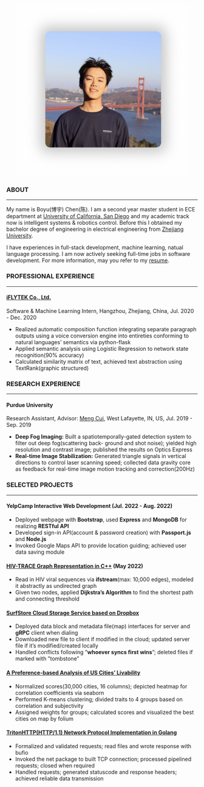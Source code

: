 <div align=center><img src="./selfie.png" alt="drawing" width="450"></div>

### ABOUT
***

My name is Boyu(博宇) Chen(陈). I am a second year master student in ECE department at [University of California, San Diego](https://www.ece.ucsd.edu/) and my academic track now is intelligent systems & robotics control. Before this I obtained my bachelor degree of engineering in electrical engineering from [Zhejiang University](http://www.zju.edu.cn).

I have experiences in full-stack development, machine learning, natual language processing. I am now actively seeking full-time jobs in software development. For more information, may you refer to my [resume](/Boyu_Chen_CV.pdf).

### PROFESSIONAL EXPERIENCE
***

#### [iFLYTEK Co., Ltd.](http://www.iflytek.com/en/)

Software & Machine Learning Intern, Hangzhou, Zhejiang, China, Jul. 2020 - Dec. 2020

- Realized automatic composition function integrating separate paragraph outputs using a voice conversion engine into entireties conforming to natural languages’ semantics via python-flask
- Applied semantic analysis using Logistic Regression to network state recognition(90% accuracy)
- Calculated similarity matrix of text, achieved text abstraction using TextRank(graphic structured)

### RESEARCH EXPERIENCE
***

#### Purdue University

Research Assistant, Advisor: [Meng Cui](https://mengcuilab.github.io), West Lafayette, IN, US, Jul. 2019 - Sep. 2019

- **Deep Fog Imaging:** Built a spatiotemporally-gated detection system to filter out deep fog(scattering back- ground and shot noise); yielded high resolution and contrast image; published the results on Optics Express
- **Real-time Image Stabilization:** Generated triangle signals in vertical directions to control laser scanning
speed; collected data gravity core as feedback for real-time image motion tracking and correction(200Hz)

### SELECTED PROJECTS
***

#### YelpCamp Interactive Web Development (Jul. 2022 - Aug. 2022)

- Deployed webpage with **Bootstrap**, used **Express** and **MongoDB** for realizing **RESTful API**
- Developed sign-in API(account & password creation) with **Passport.js** and **Node.js**
- Invoked Google Maps API to provide location guiding; achieved user data saving module

#### [HIV-TRACE Graph Representation in C++](https://github.com/boyu29/HIV-TRACE-Graph-Representation) (May 2022)

- Read in HIV viral sequences via **ifstream**(max: 10,000 edges), modeled it abstractly as undirected graph
- Given two nodes, applied **Dijkstra’s Algorithm** to find the shortest path and connecting threshold

#### [SurfStore Cloud Storage Service based on Dropbox](https://github.com/boyu29/SurfStoreCloudStorageSystem)

- Deployed data block and metadata file(map) interfaces for server and **gRPC** client when dialing
- Downloaded new file to client if modified in the cloud; updated server file if it’s modified/created locally
- Handled conflicts following ”**whoever syncs first wins**”; deleted files if marked with ”tombstone”

#### [A Preference-based Analysis of US Cities’ Livability](https://github.com/boyu29/BestCityToLiveIn)

- Normalized scores(30,000 cities, 16 columns); depicted heatmap for correlation coefficients via seaborn
- Performed K-means clustering; divided traits to 4 groups based on correlation and subjectivity
- Assigned weights for groups; calculated scores and visualized the best cities on map by folium

#### [TritonHTTP(HTTP/1.1) Network Protocol Implementation in Golang](https://github.com/boyu29/TritonHTTP)

- Formalized and validated requests; read files and wrote response with bufio
- Invoked the net package to built TCP connection; processed pipelined requests; closed when required
- Handled requests; generated statuscode and response headers; achieved reliable data transmission

<!-- 
You can use the [editor on GitHub](https://github.com/boyu29/boyu29.github.io/edit/master/index.md) to maintain and preview the content for your website in Markdown files.

Whenever you commit to this repository, GitHub Pages will run [Jekyll](https://jekyllrb.com/) to rebuild the pages in your site, from the content in your Markdown files.

### Markdown

Markdown is a lightweight and easy-to-use syntax for styling your writing. It includes conventions for

```markdown
Syntax highlighted code block

# Header 1
## Header 2
### Header 3

- Bulleted
- List

1. Numbered
2. List

**Bold** and _Italic_ and `Code` text

[Link](url) and ![Image](src)
```

For more details see [Basic writing and formatting syntax](https://docs.github.com/en/github/writing-on-github/getting-started-with-writing-and-formatting-on-github/basic-writing-and-formatting-syntax).

### Jekyll Themes

Your Pages site will use the layout and styles from the Jekyll theme you have selected in your [repository settings](https://github.com/boyu29/boyu29.github.io/settings/pages). The name of this theme is saved in the Jekyll `_config.yml` configuration file.

### Support or Contact

Having trouble with Pages? Check out our [documentation](https://docs.github.com/categories/github-pages-basics/) or [contact support](https://support.github.com/contact) and we’ll help you sort it out. -->

